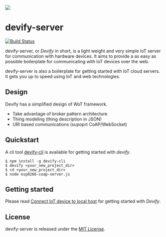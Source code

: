 ![](http://res.cloudinary.com/jollen/image/upload/h_110/v1455862763/devify-logo_rh63vl.png)

# devify-server

[![Build Status](https://travis-ci.org/DevifyPlatform/devify-server.svg?branch=master)](https://travis-ci.org/DevifyPlatform/devify-server)

devify-server, or *Devify* in short, is a light weight and very simple IoT server for communication with hardware devices. It aims to provide a as easy as possible boilerplate for communicating with IoT devices over the web.

devify-server is also a boilerplate for getting started with IoT cloud servers. It gets you up to speed using IoT and web technologies.

## Design

Devify has a simplified design of WoT framework.

* Take advantage of broker pattern architecture
* Thing modeling (thing description in JSON)
* URI based communications (supoprt CoAP/WebSocket)

## Quickstart

A cli tool [devify-cli](https://github.com/DevifyPlatform/devify-cli) is available for getting started with *devify*.

```
$ npm install -g devify-cli
$ devify <your_new_project_dir>
$ cd <your_new_project_dir>
$ node esp8266-coap-server.js 
```

## Getting started

Please read [Connect IoT device to local host](https://wotcity.com/blog/2016/02/23/connect-iot-device-to-local-host/) for getting started with *Devify*.


## License

devify-server is released under the [MIT License](http://www.opensource.org/licenses/MIT).
